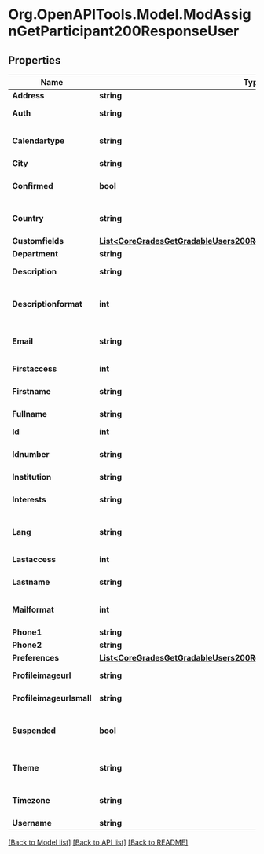 # Org.OpenAPITools.Model.ModAssignGetParticipant200ResponseUser

## Properties

Name | Type | Description | Notes
------------ | ------------- | ------------- | -------------
**Address** | **string** | Postal address | [optional] 
**Auth** | **string** | Auth plugins include manual, ldap, etc | [optional] 
**Calendartype** | **string** | Calendar type such as \&quot;gregorian\&quot;, must exist on server | [optional] 
**City** | **string** | Home city of the user | [optional] 
**Confirmed** | **bool** | Active user: 1 if confirmed, 0 otherwise | [optional] 
**Country** | **string** | Home country code of the user, such as AU or CZ | [optional] 
**Customfields** | [**List&lt;CoreGradesGetGradableUsers200ResponseUsersInnerCustomfieldsInner&gt;**](CoreGradesGetGradableUsers200ResponseUsersInnerCustomfieldsInner.md) |  | [optional] 
**Department** | **string** | department | [optional] 
**Description** | **string** | User profile description | [optional] 
**Descriptionformat** | **int** | int format (1 &#x3D; HTML, 0 &#x3D; MOODLE, 2 &#x3D; PLAIN, or 4 &#x3D; MARKDOWN) | [optional] 
**Email** | **string** | An email address - allow email as root@localhost | [optional] 
**Firstaccess** | **int** | first access to the site (0 if never) | [optional] 
**Firstname** | **string** | The first name(s) of the user | [optional] 
**Fullname** | **string** | The fullname of the user | 
**Id** | **int** | ID of the user | 
**Idnumber** | **string** | An arbitrary ID code number perhaps from the institution | [optional] 
**Institution** | **string** | institution | [optional] 
**Interests** | **string** | user interests (separated by commas) | [optional] 
**Lang** | **string** | Language code such as \&quot;en\&quot;, must exist on server | [optional] 
**Lastaccess** | **int** | last access to the site (0 if never) | [optional] 
**Lastname** | **string** | The family name of the user | [optional] 
**Mailformat** | **int** | Mail format code is 0 for plain text, 1 for HTML etc | [optional] 
**Phone1** | **string** | Phone 1 | [optional] 
**Phone2** | **string** | Phone 2 | [optional] 
**Preferences** | [**List&lt;CoreGradesGetGradableUsers200ResponseUsersInnerPreferencesInner&gt;**](CoreGradesGetGradableUsers200ResponseUsersInnerPreferencesInner.md) |  | [optional] 
**Profileimageurl** | **string** | User image profile URL - big version | 
**Profileimageurlsmall** | **string** | User image profile URL - small version | 
**Suspended** | **bool** | Suspend user account, either false to enable user login or true to disable it | [optional] 
**Theme** | **string** | Theme name such as \&quot;standard\&quot;, must exist on server | [optional] 
**Timezone** | **string** | Timezone code such as Australia/Perth, or 99 for default | [optional] 
**Username** | **string** | The username | [optional] 

[[Back to Model list]](../README.md#documentation-for-models) [[Back to API list]](../README.md#documentation-for-api-endpoints) [[Back to README]](../README.md)

